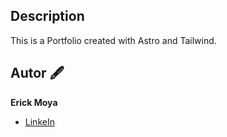## Description

This is a Portfolio created with Astro and Tailwind.

## Autor 🖋

**Erick Moya**

- [LinkeIn](https://www.linkedin.com/in/developerem/)
